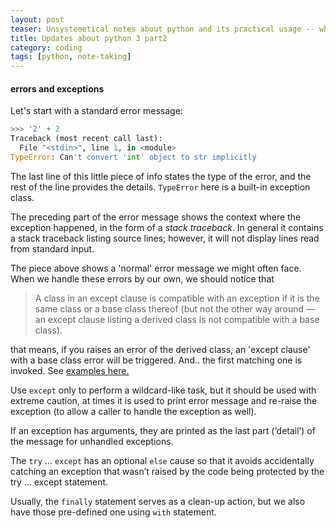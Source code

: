 ```yaml
---
layout: post
teaser: Unsystemetical notes about python and its practical usage -- which now has part 2!
title: Updates about python 3 part2
category: coding
tags: [python, note-taking]
---
```

#### errors and exceptions
Let's start with a standard error message:
~~~python
>>> '2' + 2
Traceback (most recent call last):
  File "<stdin>", line 1, in <module>
TypeError: Can't convert 'int' object to str implicitly
~~~
The last line of this little piece of info states the type of the error, and the rest of the line provides the details. `TypeError` here is a built-in exception class.

The preceding part of the error message shows the context where the exception happened, in the form of a _stack traceback_. In general it contains a stack traceback listing source lines; however, it will not display lines read from standard input.

The piece above shows a 'normal' error message we might often face. When we handle these errors by our own, we should notice that
>A class in an except clause is compatible with an exception if it is the same class or a base class thereof (but not the other way around — an except clause listing a derived class is not compatible with a base class).

that means, if you raises an error of the derived class, an 'except clause' with a base class error will be triggered. And.. the first matching one is invoked. See [examples here.][handling_exc]

Use `except` only to perform a wildcard-like task, but it should be used with extreme caution, at times it is used to print error message and re-raise the exception (to allow a caller to handle the exception as well).

If an exception has arguments, they are printed as the last part (‘detail’) of the message for unhandled exceptions.

The `try` ... `except` has an optional `else` cause so that it avoids accidentally catching an exception that wasn’t raised by the code being protected by the try … except statement.

Usually, the `finally` statement serves as a clean-up action, but we also have those pre-defined one using `with` statement.

[handling_exc]:https://docs.python.org/3/tutorial/errors.html#handling-exceptions
